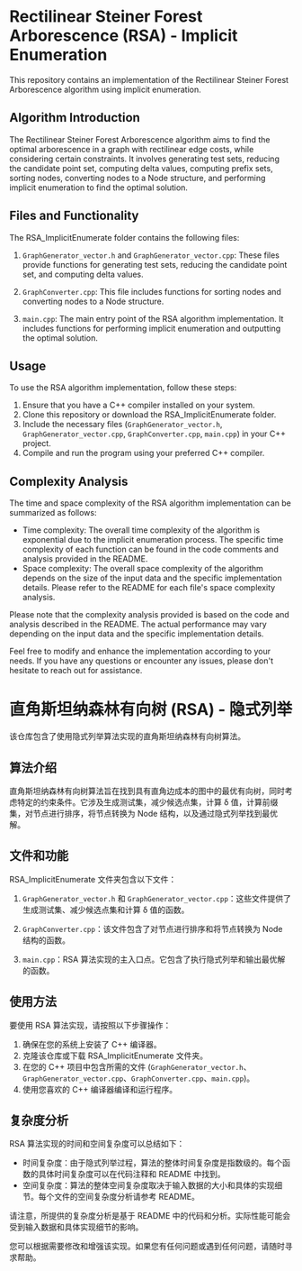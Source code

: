 # Rectilinear Steiner Forest Arborescence (RSA) - Implicit Enumeration

This repository contains an implementation of the Rectilinear Steiner Forest Arborescence algorithm using implicit enumeration.

## Algorithm Introduction
The Rectilinear Steiner Forest Arborescence algorithm aims to find the optimal arborescence in a graph with rectilinear edge costs, while considering certain constraints. It involves generating test sets, reducing the candidate point set, computing delta values, computing prefix sets, sorting nodes, converting nodes to a Node structure, and performing implicit enumeration to find the optimal solution.

## Files and Functionality
The RSA_ImplicitEnumerate folder contains the following files:

1. `GraphGenerator_vector.h` and `GraphGenerator_vector.cpp`: These files provide functions for generating test sets, reducing the candidate point set, and computing delta values.

2. `GraphConverter.cpp`: This file includes functions for sorting nodes and converting nodes to a Node structure.

3. `main.cpp`: The main entry point of the RSA algorithm implementation. It includes functions for performing implicit enumeration and outputting the optimal solution.

## Usage
To use the RSA algorithm implementation, follow these steps:
1. Ensure that you have a C++ compiler installed on your system.
2. Clone this repository or download the RSA_ImplicitEnumerate folder.
3. Include the necessary files (`GraphGenerator_vector.h`, `GraphGenerator_vector.cpp`, `GraphConverter.cpp`, `main.cpp`) in your C++ project.
4. Compile and run the program using your preferred C++ compiler.

## Complexity Analysis
The time and space complexity of the RSA algorithm implementation can be summarized as follows:
- Time complexity: The overall time complexity of the algorithm is exponential due to the implicit enumeration process. The specific time complexity of each function can be found in the code comments and analysis provided in the README.
- Space complexity: The overall space complexity of the algorithm depends on the size of the input data and the specific implementation details. Please refer to the README for each file's space complexity analysis.

Please note that the complexity analysis provided is based on the code and analysis described in the README. The actual performance may vary depending on the input data and the specific implementation details.

Feel free to modify and enhance the implementation according to your needs. If you have any questions or encounter any issues, please don't hesitate to reach out for assistance.

# 直角斯坦纳森林有向树 (RSA) - 隐式列举

该仓库包含了使用隐式列举算法实现的直角斯坦纳森林有向树算法。

## 算法介绍
直角斯坦纳森林有向树算法旨在找到具有直角边成本的图中的最优有向树，同时考虑特定的约束条件。它涉及生成测试集，减少候选点集，计算 δ 值，计算前缀集，对节点进行排序，将节点转换为 Node 结构，以及通过隐式列举找到最优解。

## 文件和功能
RSA_ImplicitEnumerate 文件夹包含以下文件：

1. `GraphGenerator_vector.h` 和 `GraphGenerator_vector.cpp`：这些文件提供了生成测试集、减少候选点集和计算 δ 值的函数。

2. `GraphConverter.cpp`：该文件包含了对节点进行排序和将节点转换为 Node 结构的函数。

3. `main.cpp`：RSA 算法实现的主入口点。它包含了执行隐式列举和输出最优解的函数。

## 使用方法
要使用 RSA 算法实现，请按照以下步骤操作：
1. 确保在您的系统上安装了 C++ 编译器。
2. 克隆该仓库或下载 RSA_ImplicitEnumerate 文件夹。
3. 在您的 C++ 项目中包含所需的文件 (`GraphGenerator_vector.h`、`GraphGenerator_vector.cpp`、`GraphConverter.cpp`、`main.cpp`)。
4. 使用您喜欢的 C++ 编译器编译和运行程序。

## 复杂度分析
RSA 算法实现的时间和空间复杂度可以总结如下：
- 时间复杂度：由于隐式列举过程，算法的整体时间复杂度是指数级的。每个函数的具体时间复杂度可以在代码注释和 README 中找到。
- 空间复杂度：算法的整体空间复杂度取决于输入数据的大小和具体的实现细节。每个文件的空间复杂度分析请参考 README。

请注意，所提供的复杂度分析是基于 README 中的代码和分析。实际性能可能会受到输入数据和具体实现细节的影响。

您可以根据需要修改和增强该实现。如果您有任何问题或遇到任何问题，请随时寻求帮助。
